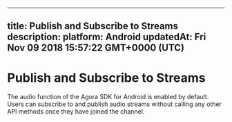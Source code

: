 
---
title: Publish and Subscribe to Streams
description: 
platform: Android
updatedAt: Fri Nov 09 2018 15:57:22 GMT+0000 (UTC)
---
# Publish and Subscribe to Streams
The audio function of the Agora SDK for Android is enabled by default. Users can subscribe to and publish audio streams without calling any other API methods once they have joined the channel.

